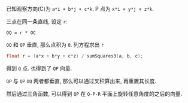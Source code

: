 
已知观察方向(C)为 `a*i + b*j + c*k`.
P 点为 `x*i + y*j + z*k`.

三点在同一条直线, 设定 `r`:

```
OQ = r * OC
```

`OQ` 和 `QP` 垂直, 那么点积为 `0`. 列方程求出 `r`

```c
float r = (a*x + b*y + c*z) / sumSquares3(a, b, c);
```

得到 `Q` 点. 也得到了 `QP` 向量.

`QP` 与 `QP` `OQ` 两者都垂直, 那么可以通过叉积算出来, 再重置其长度.

然后通过三角函数, 可以得到 `QP` 在 `Q-P-R` 平面上旋转任意角度的之后的向量.
